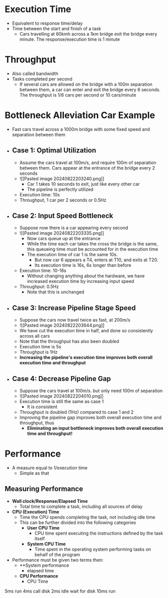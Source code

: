 # Execution Time
- Equivalent to response time/delay
- Time between the start and finish of a task
	- Cars travelling at 60kmh across a 1km bridge exit the bridge every minute. The response/execution time is 1 minute
# Throughput
- Also called bandwidth
- Tasks completed per second
	- If several cars are allowed on the bridge with a 100m separation between them, a car can enter and exit the bridge every 6 seconds. The throughput is 1/6 cars per second or 10 cars/minute

# Bottleneck Alleviation Car Example
- Fast cars travel across a 1000m bridge with some fixed speed and separation between them
- ## Case 1: Optimal Utilization
	- Assume the cars travel at 100m/s, and require 100m of separation between them. Cars appear at the entrance of the bridge every 2 seconds
	- ![[Pasted image 20240822203240.png]]
		- Car 1 takes 10 seconds to exit, just like every other car
		- The pipeline is perfectly utilized
	- Execution time: 10s
	- Throughput, 1 car per 2 seconds or 0.5Hz
- ## Case 2: Input Speed Bottleneck
	- Suppose now there is a car appearing every second
	- ![[Pasted image 20240822203335.png]]
		- Now cars queue up at the entrance
		- While the time each car takes the cross the bridge is the same, this queueing time must be accounted for in the execution time
		- The execution time of car 1 is the same 10s. 
			- But now car 6 appears a T4, enters at T10, and exits at T20.
			- Its execution time is 16s, 6s longer than before
	- Execution time: 10-16s
		- Without changing anything about the hardware, we have increased execution time by increasing input speed
	- Throughput: 0.5Hz 
		- Note that this is unchanged
- ## Case 3: Increase Pipeline Stage Speed
	- Suppose the cars now travel twice as fast, at 200m/s
	- ![[Pasted image 20240822203644.png]]
	- We have cut the execution time in half, and done so consistently across all cars
	- Note that the throughput has also been doubled
	- Execution time is 5s
	- Throughput is 1Hz
	- **Increasing the pipeline's execution time improves both overall execution time and throughput**
- ## Case 4: Decrease Pipeline Gap
	- Suppose the cars travel at 100m/s. but only need 100m of separation
	- ![[Pasted image 20240822204010.png]]
	- Execution time is still the same as case 1
		- It is consistent
	- Throughput is doubled (1Hz) compared to case 1 and 2
	- Improving the pipeline gap improves both overall execution time and throughput, thus
		- **Eliminating an input bottleneck improves both overall execution time and throughput!**
# Performance
- A measure equal to 1/execution time
	- Simple as that
## Measuring Performance
- **Wall clock/Response/Elapsed Time**
	- Total time to complete a task, including all sources of delay
- **CPU (Execution) Time**
	- Time the CPU spends completing the task, not including idle time
	- This can be further divided into the following categories
		- **User CPU Time**
			- CPU time spent executing the instructions defined by the task itself
		- **System CPU Time**
			- Time spent in the operating system performing tasks on behalf of the program
- Performance must be given two terms then:
	- **System performance
		- elapsed time
	- **CPU Performance**
		- CPU Time

5ms run
4ms call disk
2ms idle wait for disk
10ms run